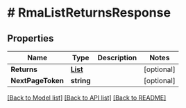 # # RmaListReturnsResponse


## Properties 


Name | Type | Description | Notes
------------ | ------------- | ------------- | -------------
**Returns**| [**List<RmaReturnResponse>**](RmaReturnResponse.md) |   | [optional]
**NextPageToken**| **string** |   | [optional]


[[Back to Model list]](../../README.md#models) [[Back to API list]](../../README.md#endpoints) [[Back to README]](../../README.md)


